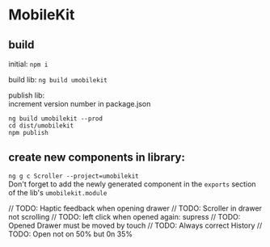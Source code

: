 # MobileKit
## build
initial: 
```npm i```

build lib:
```ng build umobilekit```

publish lib:  
increment version number in package.json
```
ng build umobilekit --prod
cd dist/umobilekit
npm publish
```
## create new components in library:
```ng g c Scroller --project=umobilekit```  
Don't forget to add the newly generated component in the ```exports``` section of the lib's ```umobilekit.module```

// TODO: Haptic feedback when opening drawer
// TODO: Scroller in drawer not scrolling
// TODO: left click when opened again: supress
// TODO: Opened Drawer must be moved by touch
// TODO: Always correct History
// TODO: Open not on 50% but 0n 35%
